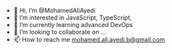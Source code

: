 - 👋 Hi, I’m @MohamedAliAyedi
- 👀 I’m interested in JavaScript, TypeScript, 
- 🌱 I’m currently learning advanced DevOps
- 💞️ I’m looking to collaborate on ...
- 📫 How to reach me mohamed.ali.ayedi.b@gmail.com

<!---
MohamedAliAyedi/MohamedAliAyedi is a ✨ special ✨ repository because its `README.md` (this file) appears on your GitHub profile.
You can click the Preview link to take a look at your changes.
--->
